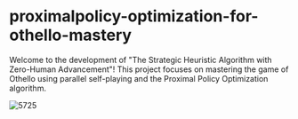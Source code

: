 # proximalpolicy-optimization-for-othello-mastery
Welcome to the development of "The Strategic Heuristic Algorithm with Zero-Human Advancement"! This project focuses on mastering the game of Othello using parallel self-playing and the Proximal Policy Optimization algorithm.

![5725](https://github.com/mohammed-tech-innovator/proximalpolicy-optimization-for-othello-mastery/assets/40921388/8496b360-76e6-4464-ac73-8b5fed4f6ee7)
